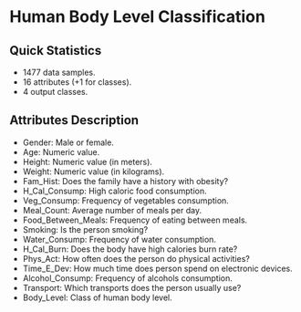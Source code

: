 # Human Body Level Classification

## Quick Statistics

-   1477 data samples.
-   16 attributes (+1 for classes).
-   4 output classes.

## Attributes Description

-   Gender: Male or female.
-   Age: Numeric value.
-   Height: Numeric value (in meters).
-   Weight: Numeric value (in kilograms).
-   Fam_Hist: Does the family have a history with obesity?
-   H_Cal_Consump: High caloric food consumption.
-   Veg_Consump: Frequency of vegetables consumption.
-   Meal_Count: Average number of meals per day.
-   Food_Between_Meals: Frequency of eating between meals.
-   Smoking: Is the person smoking?
-   Water_Consump: Frequency of water consumption.
-   H_Cal_Burn: Does the body have high calories burn rate?
-   Phys_Act: How often does the person do physical activities?
-   Time_E_Dev: How much time does person spend on electronic devices.
-   Alcohol_Consump: Frequency of alcohols consumption.
-   Transport: Which transports does the person usually use?
-   Body_Level: Class of human body level.
